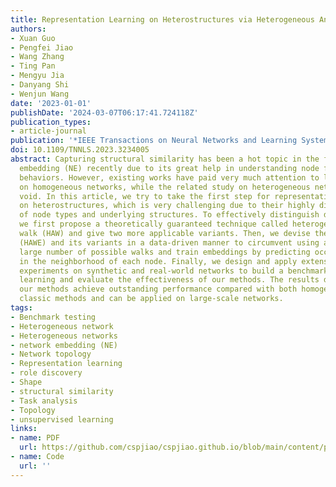 ```yaml
---
title: Representation Learning on Heterostructures via Heterogeneous Anonymous Walks
authors:
- Xuan Guo
- Pengfei Jiao
- Wang Zhang
- Ting Pan
- Mengyu Jia
- Danyang Shi
- Wenjun Wang
date: '2023-01-01'
publishDate: '2024-03-07T06:17:41.724118Z'
publication_types:
- article-journal
publication: '*IEEE Transactions on Neural Networks and Learning Systems*'
doi: 10.1109/TNNLS.2023.3234005
abstract: Capturing structural similarity has been a hot topic in the field of network
  embedding (NE) recently due to its great help in understanding node functions and
  behaviors. However, existing works have paid very much attention to learning structures
  on homogeneous networks, while the related study on heterogeneous networks is still
  void. In this article, we try to take the first step for representation learning
  on heterostructures, which is very challenging due to their highly diverse combinations
  of node types and underlying structures. To effectively distinguish diverse heterostructures,
  we first propose a theoretically guaranteed technique called heterogeneous anonymous
  walk (HAW) and give two more applicable variants. Then, we devise the HAW embedding
  (HAWE) and its variants in a data-driven manner to circumvent using an extremely
  large number of possible walks and train embeddings by predicting occurring walks
  in the neighborhood of each node. Finally, we design and apply extensive and illustrative
  experiments on synthetic and real-world networks to build a benchmark on heterostructure
  learning and evaluate the effectiveness of our methods. The results demonstrate
  our methods achieve outstanding performance compared with both homogeneous and heterogeneous
  classic methods and can be applied on large-scale networks.
tags:
- Benchmark testing
- Heterogeneous network
- Heterogeneous networks
- network embedding (NE)
- Network topology
- Representation learning
- role discovery
- Shape
- structural similarity
- Task analysis
- Topology
- unsupervised learning
links:
- name: PDF
  url: https://github.com/cspjiao/cspjiao.github.io/blob/main/content/publication/chen-enhancing-2023/Chen%20et%20al_2023_Enhancing%20Network%20Alignment%20through%20Multi-Scale%20Information%20Fusion.pdf
- name: Code
  url: ''
---
```

